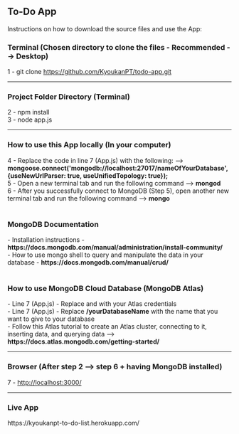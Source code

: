 <h2>To-Do App</h2>

<p>Instructions on how to download the source files and use the App: </p>

<h3>Terminal (Chosen directory to clone the files - Recommended --> Desktop)</h3>

1 - git clone https://github.com/KyoukanPT/todo-app.git

<hr>

<h3>Project Folder Directory (Terminal)</h3>

2 - npm install<br>
3 - node app.js

<hr>

<h3>How to use this App locally (In your computer)</h3>
4 - Replace the code in line 7 (App.js) with the following: --> <strong>mongoose.connect('mongodb://localhost:27017/nameOfYourDatabase', {useNewUrlParser: true, useUnifiedTopology: true});<br></strong>
5 - Open a new terminal tab and run the following command --> <strong>mongod</strong><br>
6 - After you successfully connect to MongoDB (Step 5), open another new terminal tab and run the following command --> <strong>mongo</strong><br><br>

<h3>MongoDB Documentation</h3>
- Installation instructions - <strong> https://docs.mongodb.com/manual/administration/install-community/ </strong> <br>
- How to use mongo shell to query and manipulate the data in your database - <strong>https://docs.mongodb.com/manual/crud/</strong><br><br>

<h3>How to use MongoDB Cloud Database (MongoDB Atlas)</h3>
- Line 7 (App.js) - Replace <strong><ADMIN></strong> and <strong><PASSWORD></strong> with your Atlas credentials <br>
- Line 7 (App.js) - Replace <strong>/yourDatabaseName</strong> with the name that you want to give to your database <br>
- Follow this Atlas tutorial to create an Atlas cluster, connecting to it, inserting data, and querying data --> <strong>https://docs.atlas.mongodb.com/getting-started/</strong> <br>

<hr>

<h3>Browser (After step 2 --> step 6 + having MongoDB installed)</h3>
7 - <a href="http://localhost:3000/">http://localhost:3000/</a>

<hr>

<h3>Live App</h3>
https://kyoukanpt-to-do-list.herokuapp.com/
